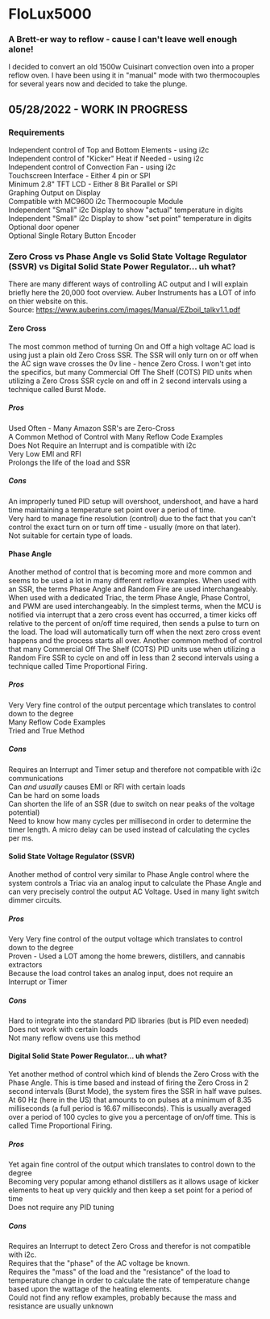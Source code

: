 # FloLux5000
### A Brett-er way to reflow - cause I can't leave well enough alone!

I decided to convert an old 1500w Cuisinart convection oven into a proper reflow oven.  I have been using it in "manual" mode with two thermocouples for several years now and decided to take the plunge.  

## 05/28/2022 - WORK IN PROGRESS

### Requirements
Independent control of Top and Bottom Elements - using i2c  
Independent control of "Kicker" Heat if Needed - using i2c  
Independent control of Convection Fan - using i2c  
Touchscreen Interface - Either 4 pin or SPI  
Minimum 2.8" TFT LCD - Either 8 Bit Parallel or SPI  
Graphing Output on Display  
Compatible with MC9600 i2c Thermocouple Module  
Independent "Small" i2c Display to show "actual" temperature in digits  
Independent "Small" i2c Display to show "set point" temperature in digits  
Optional door opener  
Optional Single Rotary Button Encoder  

### Zero Cross vs Phase Angle vs Solid State Voltage Regulator (SSVR) vs Digital Solid State Power Regulator... uh what?
There are many different ways of controlling AC output and I will explain briefly here the 20,000 foot overview.  Auber Instruments has a LOT of info on thier website on this.  
Source: https://www.auberins.com/images/Manual/EZboil_talkv1.1.pdf

#### Zero Cross
The most common method of turning On and Off a high voltage AC load is using just a plain old Zero Cross SSR.  The SSR will only turn on or off when the AC sign wave crosses the 0v line - hence Zero Cross.  I won't get into the specifics, but many Commercial Off The Shelf (COTS) PID units when utilizing a Zero Cross SSR cycle on and off in 2 second intervals using a technique called Burst Mode.  

##### Pros
Used Often - Many Amazon SSR's are Zero-Cross  
A Common Method of Control with Many Reflow Code Examples  
Does Not Require an Interrupt and is compatible with i2c  
Very Low EMI and RFI  
Prolongs the life of the load and SSR  

##### Cons
An improperly tuned PID setup will overshoot, undershoot, and have a hard time maintaining a temperature set point over a period of time.  
Very hard to manage fine resolution (control) due to the fact that you can't control the exact turn on or turn off time - usually (more on that later).  
Not suitable for certain type of loads.  

#### Phase Angle
Another method of control that is becoming more and more common and seems to be used a lot in many different reflow examples.  When used with an SSR, the terms Phase Angle and Random Fire are used interchangeably.  When used with a dedicated Triac, the term Phase Angle, Phase Control, and PWM are used interchangeably.  In the simplest terms, when the MCU is notified via interrupt that a zero cross event has occurred, a timer kicks off relative to the percent of on/off time required, then sends a pulse to turn on the load.  The load will automatically turn off when the next zero cross event happens and the process starts all over.  Another common method of control that many Commercial Off The Shelf (COTS) PID units use when utilizing a Random Fire SSR to cycle on and off in less than 2 second intervals using a technique called Time Proportional Firing.  


##### Pros
Very Very fine control of the output percentage which translates to control down to the degree  
Many Reflow Code Examples  
Tried and True Method  

##### Cons
Requires an Interrupt and Timer setup and therefore not compatible with i2c communications  
Can *and usually* causes EMI or RFI with certain loads  
Can be hard on some loads  
Can shorten the life of an SSR (due to switch on near peaks of the voltage potential)  
Need to know how many cycles per millisecond in order to determine the timer length.  A micro delay can be used instead of calculating the cycles per ms.  

#### Solid State Voltage Regulator (SSVR)
Another method of control very similar to Phase Angle control where the system controls a Triac via an analog input to calculate the Phase Angle and can very precisely control the output AC Voltage.  Used in many light switch dimmer circuits.  

##### Pros
Very Very fine control of the output voltage which translates to control down to the degree  
Proven - Used a LOT among the home brewers, distillers, and cannabis extractors  
Because the load control takes an analog input, does not require an Interrupt or Timer  

##### Cons
Hard to integrate into the standard PID libraries (but is PID even needed)  
Does not work with certain loads  
Not many reflow ovens use this method  

#### Digital Solid State Power Regulator... uh what?
Yet another method of control which kind of blends the Zero Cross with the Phase Angle.  This is time based and instead of firing the Zero Cross in 2 second intervals (Burst Mode), the system fires the SSR in half wave pulses.  At 60 Hz (here in the US) that amounts to on pulses at a minimum of 8.35 milliseconds (a full period is 16.67 milliseconds).  This is usually averaged over a period of 100 cycles to give you a percentage of on/off time.  This is called Time Proportional Firing.  

##### Pros
Yet again fine control of the output which translates to control down to the degree  
Becoming very popular among ethanol distillers as it allows usage of kicker elements to heat up very quickly and then keep a set point for a period of time  
Does not require any PID tuning  

##### Cons
Requires an Interrupt to detect Zero Cross and therefor is not compatible with i2c.  
Requires that the "phase" of the AC voltage be known.  
Requires the "mass" of the load and the "resistance" of the load to temperature change in order to calculate the rate of temperature change based upon the wattage of the heating elements.  
Could not find any reflow examples, probably because the mass and resistance are usually unknown  

